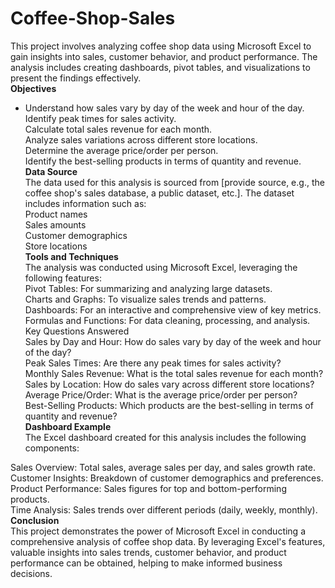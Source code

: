 # Coffee-Shop-Sales
This project involves analyzing coffee shop data using Microsoft Excel to gain insights into sales, customer behavior, and product performance. The analysis includes creating dashboards, pivot tables, and visualizations to present the findings effectively.  
**Objectives**  
* Understand how sales vary by day of the week and hour of the day.  
Identify peak times for sales activity.  
Calculate total sales revenue for each month.  
Analyze sales variations across different store locations.  
Determine the average price/order per person.  
Identify the best-selling products in terms of quantity and revenue.  
**Data Source**  
The data used for this analysis is sourced from [provide source, e.g., the coffee shop's sales database, a public dataset, etc.]. The dataset includes information such as:  
Product names  
Sales amounts  
Customer demographics  
Store locations  
**Tools and Techniques**  
The analysis was conducted using Microsoft Excel, leveraging the following features:  
Pivot Tables: For summarizing and analyzing large datasets.  
Charts and Graphs: To visualize sales trends and patterns.  
Dashboards: For an interactive and comprehensive view of key metrics.  
Formulas and Functions: For data cleaning, processing, and analysis.  
Key Questions Answered  
Sales by Day and Hour: How do sales vary by day of the week and hour of the day?  
Peak Sales Times: Are there any peak times for sales activity?  
Monthly Sales Revenue: What is the total sales revenue for each month?  
Sales by Location: How do sales vary across different store locations?  
Average Price/Order: What is the average price/order per person?  
Best-Selling Products: Which products are the best-selling in terms of quantity and revenue?  
**Dashboard Example**  
The Excel dashboard created for this analysis includes the following components:  

Sales Overview: Total sales, average sales per day, and sales growth rate.  
Customer Insights: Breakdown of customer demographics and preferences.  
Product Performance: Sales figures for top and bottom-performing products.  
Time Analysis: Sales trends over different periods (daily, weekly, monthly).  
**Conclusion**  
This project demonstrates the power of Microsoft Excel in conducting a comprehensive analysis of coffee shop data. By leveraging Excel's features, valuable insights into sales trends, customer behavior, and product performance can be obtained, helping to make informed business decisions.  
